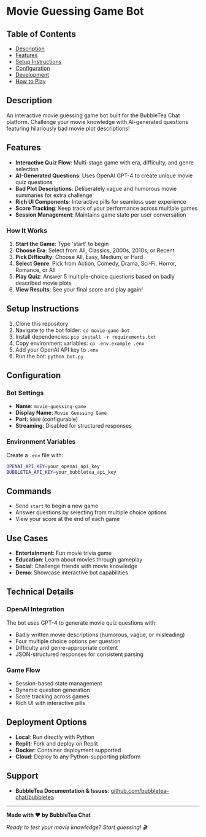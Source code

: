 # Movie Guessing Game Bot

## Table of Contents
- [Description](#description)
- [Features](#features)
- [Setup Instructions](#setup-instructions)
- [Configuration](#configuration)
- [Development](#development)
- [How to Play](#how-to-play)

## Description
An interactive movie guessing game bot built for the BubbleTea Chat platform. Challenge your movie knowledge with AI-generated questions featuring hilariously bad movie plot descriptions!

## Features

- **Interactive Quiz Flow**: Multi-stage game with era, difficulty, and genre selection
- **AI-Generated Questions**: Uses OpenAI GPT-4 to create unique movie quiz questions
- **Bad Plot Descriptions**: Deliberately vague and humorous movie summaries for extra challenge
- **Rich UI Components**: Interactive pills for seamless user experience
- **Score Tracking**: Keep track of your performance across multiple games
- **Session Management**: Maintains game state per user conversation

### How It Works

1. **Start the Game**: Type 'start' to begin
2. **Choose Era**: Select from All, Classics, 2000s, 2010s, or Recent
3. **Pick Difficulty**: Choose All, Easy, Medium, or Hard
4. **Select Genre**: Pick from Action, Comedy, Drama, Sci-Fi, Horror, Romance, or All
5. **Play Quiz**: Answer 5 multiple-choice questions based on badly described movie plots
6. **View Results**: See your final score and play again!

## Setup Instructions
1. Clone this repository
2. Navigate to the bot folder: `cd movie-game-bot`
3. Install dependencies: `pip install -r requirements.txt`
4. Copy environment variables: `cp .env.example .env`
5. Add your OpenAI API key to `.env`
6. Run the bot: `python bot.py`

## Configuration
### Bot Settings
- **Name**: `movie-guessing-game`
- **Display Name**: `Movie Guessing Game`
- **Port**: `5000` (configurable)
- **Streaming**: Disabled for structured responses

### Environment Variables
Create a `.env` file with:
```bash
OPENAI_API_KEY=your_openai_api_key
BUBBLETEA_API_KEY=your_bubbletea_api_key
```

## Commands
- Send `start` to begin a new game
- Answer questions by selecting from multiple choice options
- View your score at the end of each game

## Use Cases
- **Entertainment**: Fun movie trivia game
- **Education**: Learn about movies through gameplay
- **Social**: Challenge friends with movie knowledge
- **Demo**: Showcase interactive bot capabilities

## Technical Details
### OpenAI Integration
The bot uses GPT-4 to generate movie quiz questions with:
- Badly written movie descriptions (humorous, vague, or misleading)
- Four multiple choice options per question
- Difficulty and genre-appropriate content
- JSON-structured responses for consistent parsing

### Game Flow
- Session-based state management
- Dynamic question generation
- Score tracking across games
- Rich UI with interactive pills

## Deployment Options
- **Local**: Run directly with Python
- **Replit**: Fork and deploy on Replit
- **Docker**: Container deployment supported
- **Cloud**: Deploy to any Python-supporting platform

## Support

- **BubbleTea Documentation & Issues**: [github.com/bubbletea-chat/bubbletea](https://github.com/bubbletea-chat/bubbletea)

---

**Made with ❤️ by BubbleTea Chat**

*Ready to test your movie knowledge? Start guessing! 🎬*